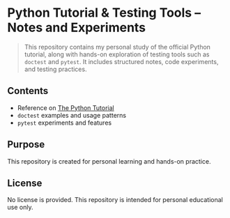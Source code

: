 # Python Tutorial & Testing Tools – Notes and Experiments

> This repository contains my personal study of the official Python tutorial, along with hands-on exploration of testing tools such as `doctest` and `pytest`. It includes structured notes, code experiments, and testing practices.

## Contents
- Reference on [The Python Tutorial](https://docs.python.org/3/tutorial/)
- `doctest` examples and usage patterns
- `pytest` experiments and features

## Purpose
This repository is created for personal learning and hands-on practice.

## License
No license is provided.
This repository is intended for personal educational use only.
